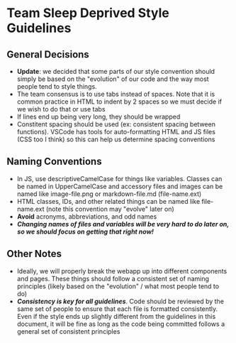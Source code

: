 # Team Sleep Deprived Style Guidelines

## General Decisions

- **Update**: we decided that some parts of our style convention should simply be based on the "evolution" of our code and the way most people tend to style things.
- The team consensus is to use tabs instead of spaces. Note that it is common practice in HTML to indent by 2 spaces so we must decide if we wish to do that or use tabs
- If lines end up being very long, they should be wrapped
- Constitent spacing should be used (ex: consistent spacing between functions). VSCode has tools for auto-formatting HTML and JS files (CSS too I think) so this can help us determine spacing conventions

## Naming Conventions

- In JS, use descriptiveCamelCase for things like variables. Classes can be named in UpperCamelCase and accessory files and images can be named like image-file.png or markdown-file.md (file-name.ext)
- HTML classes, IDs, and other related things can be named like file-name.ext (note this convention may "evolve" later on)
- **Avoid** acronyms, abbreviations, and odd names
- ***Changing names of files and variables will be very hard to do later on, so we should focus on getting that right now!***


## Other Notes

- Ideally, we will properly break the webapp up into different components and pages. These things should follow a consistent set of naming principles (likely based on the "evolution" / what most people tend to do)
- ***Consistency is key for all guidelines***. Code should be reviewed by the same set of people to ensure that each file is formatted consistently. Even if the style ends up slightly different from the guidelines in this document, it will be fine as long as the code being committed follows a general set of consistent principles
